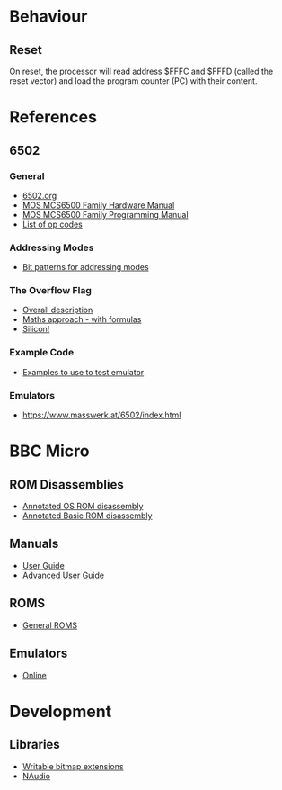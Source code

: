 
# Behaviour

## Reset

On reset, the processor will read address $FFFC and $FFFD (called the reset vector) and load the program 
counter (PC) with their content. 

# References

## 6502

### General

* [6502.org](http://6502.org/)
* [MOS MCS6500 Family Hardware Manual](http://6502.org/documents/books/mcs6500_family_hardware_manual.pdf)
* [MOS MCS6500 Family Programming Manual](http://6502.org/documents/books/mcs6500_family_programming_manual.pdf)
* [List of op codes](http://6502.org/tutorials/6502opcodes.html)

### Addressing Modes

* [Bit patterns for addressing modes](https://llx.com/Neil/a2/opcodes.html)

### The Overflow Flag

* [Overall description](http://www.6502.org/tutorials/vflag.html)
* [Maths approach - with formulas](https://www.righto.com/2012/12/the-6502-overflow-flag-explained.html)
* [Silicon!](http://www.righto.com/2013/01/a-small-part-of-6502-chip-explained.html)

### Example Code

* [Examples to use to test emulator](https://www.assemblytutorial.com/6502/)

### Emulators

* https://www.masswerk.at/6502/index.html

# BBC Micro

## ROM Disassemblies

* [Annotated OS ROM disassembly](https://tobylobster.github.io/mos/)
* [Annotated Basic ROM disassembly](http://mdfs.net/Info/Comp/Acorn/Source/Basic.htm)

## Manuals

* [User Guide](http://bbc.nvg.org/doc/BBCUserGuide-1.00.pdf)
* [Advanced User Guide](http://www.primrosebank.net/computers/bbc/documents/BBC%20Microcomputer%20Advanced%20User%20Guide.pdf
)

## ROMS

* [General ROMS](http://bbc.nvg.org/rom/)

## Emulators

* [Online](https://bbc.godbolt.org/)

# Development

## Libraries

* [Writable bitmap extensions](https://github.com/reneschulte/WriteableBitmapEx)
* [NAudio](https://github.com/naudio/NAudio)
